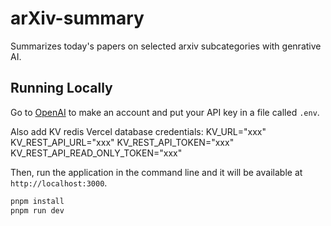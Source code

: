 # arXiv-summary
Summarizes today's papers on selected arxiv subcategories with genrative AI.

## Running Locally

Go to [OpenAI](https://beta.openai.com/account/api-keys) to make an account and put your API key in a file called `.env`.

Also add KV redis Vercel database credentials:
KV_URL="xxx"
KV_REST_API_URL="xxx"
KV_REST_API_TOKEN="xxx"
KV_REST_API_READ_ONLY_TOKEN="xxx"

Then, run the application in the command line and it will be available at `http://localhost:3000`.

```bash
pnpm install
pnpm run dev
```
